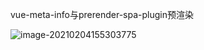 vue-meta-info与prerender-spa-plugin预渲染



![image-20210204155303775](https://cdn.losey.top/blog/image-20210204155303775.png)
